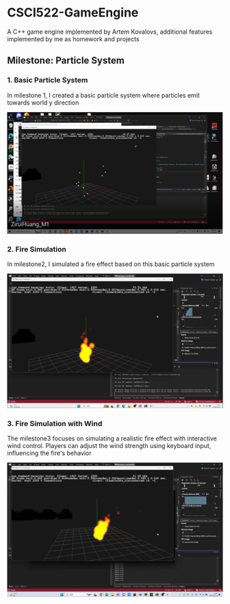 # CSCI522-GameEngine
 A C++ game engine implemented by Artem Kovalovs, additional features implemented by me as homework and projects

## Milestone: Particle System

### 1. Basic Particle System
In milestone 1, I created a basic particle system where particles emit towards world y direction
 
[![BasicParticleSystem](/Code/m1.png)](https://drive.google.com/drive/u/0/folders/1D9PiR2594Vb_PwEZi_d5AKNSfR3uhAMF)

### 2. Fire Simulation
In milestone2, I simulated a fire effect based on this basic particle system

[![FireSimulation](/Code/m2.png)](https://drive.google.com/drive/u/0/folders/1D9PiR2594Vb_PwEZi_d5AKNSfR3uhAMF)


### 3. Fire Simulation with Wind 
The milestone3 focuses on simulating a realistic fire effect with interactive wind control. Players can
 adjust the wind strength using keyboard input, influencing the fire's behavior
 
[![FireWithWind](/Code/m3.png)](https://drive.google.com/drive/u/0/folders/1D9PiR2594Vb_PwEZi_d5AKNSfR3uhAMF)
